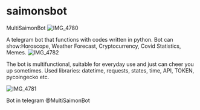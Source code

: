 # saimonsbot
MultiSaimonBot
![IMG_4780](https://user-images.githubusercontent.com/106048755/169741615-504f7ca2-397c-4ac7-8389-b7559f039ff7.jpg)

A telegram bot that functions with codes written in python.
Bot can show:Horoscope, Weather Forecast, Cryptocurrency, Covid Statistics, Memes.
![IMG_4782](https://user-images.githubusercontent.com/106048755/169741637-738fced5-5d40-411a-8746-8f90177af8d2.jpg)

The bot is multifunctional, suitable for everyday use and just can cheer you up sometimes.
Used libraries: datetime, requests, states, time, API, TOKEN, pycoingecko etc.

![IMG_4781](https://user-images.githubusercontent.com/106048755/169741650-7a984990-16df-4ac6-8cf6-55648e32d146.jpg)

Bot in telegram @MultiSaimonBot
